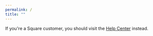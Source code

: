 ```yaml
---
permalink: /
title: ""
---
```


If you're a Square customer, you should visit the [Help Center](https://squareup.com/help/) instead.

